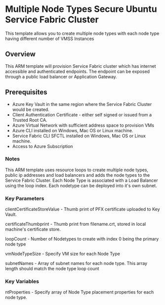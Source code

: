 # Multiple Node Types Secure Ubuntu Service Fabric Cluster

This template allows you to create multiple node types with each node type having different number of VMSS Instances

## Overview 

This ARM template will provision Service Fabric cluster which has internet accessible and authenticated endpoints. 
The endpoint can be exposed through a public load balancer or Application Gateway.


## Prerequisites 

* Azure Key Vault in the same region where the Service Fabric Cluster would be created.
* Client Authentication Certificate - either self signed or issued from a Trusted Root CA.
* Azure Virtual Network with sufficient address space to provision VMs
* Azure CLI installed on Windows, Mac OS or Linux machine. 
* Service Fabric CLI SFCTL installed on Windows, Mac OS or Linux machine.
* Access to Azure Subscription


### Notes
This ARM template uses resource loops to create multiple node types, public ip addresses and load balancers and adds the node types to the Service Fabric Cluster. Each Node Type is associated with a Load Balancer using the loop index.
Each nodetype can be deployed into it's own subnet. 

### Key Parameters
 
clientCertificateStoreValue - Thumb print of PFX certificate uploaded to Key Vault.

certificateThumbprint - Thumb print from filename.crt, stored in local machine's certificate store.

loopCount - Number of Nodetypes to create with index 0 being the primary node type

vmNodeTypeSize - Specify VM size for each Node Type

subnetNames - Array of subnet names for each node type. This array length should match the node type loop count

        

### Key Variables

ntProperties - Specify array of Node Type placement properties for each node type. 
